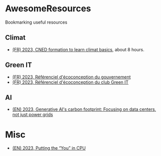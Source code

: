 # AwesomeResources
Bookmarking useful resources

## Climat
- [(FR) 2023, CNED formation to learn climat basics](https://climat.cned.fr/formations/), about 8 hours.

## Green IT
- [(FR) 2023, Référenciel d'écoconception du gouvernement](https://ecoresponsable.numerique.gouv.fr/publications/referentiel-general-ecoconception/)
- [(FR) 2023, Référenciel d'écoconception du club Green IT](https://club.greenit.fr/referentiel.html)

## AI
- [(EN) 2023, Generative AI's carbon footprint: Focusing on data centers, not just power grids](https://www.96layers.ai/p/generative-ai-carbon-emissions-and)

# Misc
- [(EN) 2023, Putting the “You” in CPU](https://cpu.land/)
